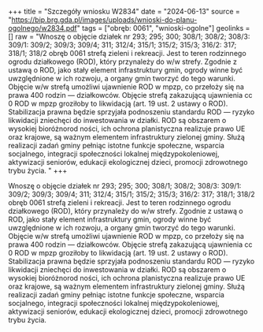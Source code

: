 +++
title = "Szczegóły wniosku W2834"
date = "2024-06-13"
source = "https://bip.brg.gda.pl/images/uploads/wnioski-do-planu-ogolnego/w2834.pdf"
tags = ["obręb: 0061", "wnioski-ogolne"]
geolinks = []
raw = "Wnoszę o objęcie działek nr 293; 295; 300; 308/1; 308/2; 308/3: 309/1: 309/2; 309/3; 309/4; 311; 312/4; 315/1; 315/2; 315/3; 316/2: 317; 318/1; 318/2 obręb 0061 strefą zieleni i rekreacji. Jest to teren rodzinnego ogrodu działkowego (ROD), który przynależy do w/w strefy. Zgodnie z ustawą o ROD, jako stały element infrastruktury gmin, ogrody winne być uwzględnione w ich rozwoju, a organy gmin tworzyć do tego warunki. Objęcie w/w strefą umożliwi ujawnienie ROD w mpzp, co przełoży się na prawa 400 rodzin — działkowców. Objęcie strefą zakazującą ujawnienia cc 0 ROD w mpzp groziłoby to likwidacją (art. 19 ust. 2 ustawy o ROD). Stabilizacja prawna będzie sprzyjała podnoszeniu standardu ROD — ryzyko likwidacji zniechęci do inwestowania w działki. ROD są obszarem o wysokiej bioróżnorod ności, ich ochrona planistyczna realizuje prawo UE oraz krajowe, są ważnym elementem infrastruktury zielonej gminy. Służą  realizacji zadań gminy pełniąc istotne funkcje społeczne, wsparcia socjalnego, integracji społeczności lokalnej  międzypokoleniowej, aktywizacji seniorów, edukacji ekologicznej dzieci, promocji zdrowotnego trybu życia. "
+++

Wnoszę o objęcie działek nr 293; 295; 300; 308/1; 308/2; 308/3: 309/1: 309/2; 309/3; 309/4; 311; 312/4;
315/1; 315/2; 315/3; 316/2: 317; 318/1; 318/2 obręb 0061 strefą zieleni i rekreacji. Jest to teren rodzinnego ogrodu
działkowego (ROD), który przynależy do w/w strefy. Zgodnie z ustawą o ROD, jako stały element infrastruktury gmin,
ogrody winne być uwzględnione w ich rozwoju, a organy gmin tworzyć do tego warunki. Objęcie w/w strefą umożliwi
ujawnienie ROD w mpzp, co przełoży się na prawa 400 rodzin — działkowców. Objęcie strefą zakazującą ujawnienia
cc 0
ROD w mpzp groziłoby to likwidacją (art. 19 ust. 2 ustawy o ROD). Stabilizacja prawna będzie sprzyjała podnoszeniu
standardu ROD — ryzyko likwidacji zniechęci do inwestowania w działki. ROD są obszarem o wysokiej bioróżnorod ności,
ich ochrona planistyczna realizuje prawo UE oraz krajowe, są ważnym elementem infrastruktury zielonej gminy. Służą 
realizacji zadań gminy pełniąc istotne funkcje społeczne, wsparcia socjalnego, integracji społeczności lokalnej 
międzypokoleniowej, aktywizacji seniorów, edukacji ekologicznej dzieci, promocji zdrowotnego trybu życia.



